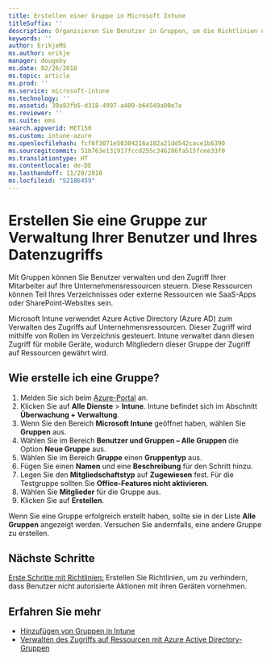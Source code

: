 ```yaml
---
title: Erstellen einer Gruppe in Microsoft Intune
titleSuffix: ''
description: Organisieren Sie Benutzer in Gruppen, um die Richtlinien und Apps leichter zu verwalten, auf die sie zugreifen können.
keywords: ''
author: ErikjeMS
ms.author: erikje
manager: dougeby
ms.date: 02/26/2018
ms.topic: article
ms.prod: ''
ms.service: microsoft-intune
ms.technology: ''
ms.assetid: 39a93fb5-d318-4997-a409-b64549a00e7a
ms.reviewer: ''
ms.suite: ems
search.appverid: MET150
ms.custom: intune-azure
ms.openlocfilehash: fcf6f3071e50304216a182a21dd542cace1b6390
ms.sourcegitcommit: 51b763e131917fccd255c346286fa515fcee33f0
ms.translationtype: HT
ms.contentlocale: de-DE
ms.lasthandoff: 11/20/2018
ms.locfileid: "52186459"
---
```

# <a name="create-a-group-to-manage-your-users-and-data-access"></a>Erstellen Sie eine Gruppe zur Verwaltung Ihrer Benutzer und Ihres Datenzugriffs

Mit Gruppen können Sie Benutzer verwalten und den Zugriff Ihrer Mitarbeiter auf Ihre Unternehmensressourcen steuern. Diese Ressourcen können Teil Ihres Verzeichnisses oder externe Ressourcen wie SaaS-Apps oder SharePoint-Websites sein.

Microsoft Intune verwendet Azure Active Directory (Azure AD) zum Verwalten des Zugriffs auf Unternehmensressourcen. Dieser Zugriff wird mithilfe von Rollen im Verzeichnis gesteuert. Intune verwaltet dann diesen Zugriff für mobile Geräte, wodurch Mitgliedern dieser Gruppe der Zugriff auf Ressourcen gewährt wird.

## <a name="how-do-i-create-a-group"></a>Wie erstelle ich eine Gruppe?

1. Melden Sie sich beim [Azure-Portal](https://portal.azure.com) an.
2. Klicken Sie auf **Alle Dienste** > **Intune**. Intune befindet sich im Abschnitt **Überwachung + Verwaltung**.
3. Wenn Sie den Bereich **Microsoft Intune** geöffnet haben, wählen Sie **Gruppen** aus.
4. Wählen Sie im Bereich **Benutzer und Gruppen – Alle Gruppen** die Option **Neue Gruppe** aus.
5. Wählen Sie im Bereich **Gruppe** einen **Gruppentyp** aus.
5. Fügen Sie einen **Namen** und eine **Beschreibung** für den Schritt hinzu.
6. Legen Sie den **Mitgliedschaftstyp** auf **Zugewiesen** fest. Für die Testgruppe sollten Sie **Office-Features nicht aktivieren**.
7. Wählen Sie **Mitglieder** für die Gruppe aus.
7. Klicken Sie auf **Erstellen**.

Wenn Sie eine Gruppe erfolgreich erstellt haben, sollte sie in der Liste **Alle Gruppen** angezeigt werden. Versuchen Sie andernfalls, eine andere Gruppe zu erstellen.

## <a name="next-steps"></a>Nächste Schritte

[Erste Schritte mit Richtlinien:](get-started-policies.md) Erstellen Sie Richtlinien, um zu verhindern, dass Benutzer nicht autorisierte Aktionen mit ihren Geräten vornehmen.

## <a name="learn-more"></a>Erfahren Sie mehr

* [Hinzufügen von Gruppen in Intune](groups-add.md)
* [Verwalten des Zugriffs auf Ressourcen mit Azure Active Directory-Gruppen](https://docs.microsoft.com/azure/active-directory/active-directory-manage-groups)
